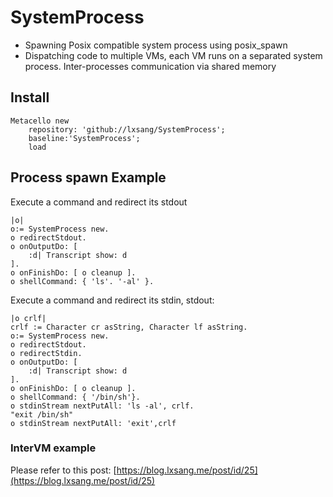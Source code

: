 # SystemProcess
* Spawning Posix compatible system process using posix_spawn
* Dispatching code to multiple VMs, each VM runs on a separated system process. Inter-processes communication via shared memory

## Install
```Smalltalk
Metacello new
	repository: 'github://lxsang/SystemProcess';
	baseline:'SystemProcess';
	load
```

## Process spawn Example

Execute a command and redirect its stdout

```Smalltalk
|o|
o:= SystemProcess new.
o redirectStdout.
o onOutputDo: [
	:d| Transcript show: d
].
o onFinishDo: [ o cleanup ].
o shellCommand: { 'ls'. '-al' }.
```

Execute a command and redirect its stdin, stdout:

```Smalltalk
|o crlf|
crlf := Character cr asString, Character lf asString.
o:= SystemProcess new.
o redirectStdout.
o redirectStdin.
o onOutputDo: [
	:d| Transcript show: d
].
o onFinishDo: [ o cleanup ].
o shellCommand: { '/bin/sh'}.
o stdinStream nextPutAll: 'ls -al', crlf.
"exit /bin/sh"
o stdinStream nextPutAll: 'exit',crlf
```
### InterVM example
Please refer to this post: [https://blog.lxsang.me/post/id/25](https://blog.lxsang.me/post/id/25)
